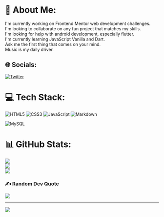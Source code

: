 # 💫 About Me:
I'm currently working on Frontend Mentor web development challenges.<br>
I'm looking to collaborate on any fun project  that matches my skills.<br>
I'm looking for help with android development, especially flutter.<br>
I'm currently learning JavaScript Vanilla and Dart.<br>
Ask me the first thing that comes on your mind.
<br>Music is my daily driver.


## 🌐 Socials:
[![Twitter](https://img.shields.io/badge/Twitter-%231DA1F2.svg?logo=Twitter&logoColor=white)](https://twitter.com/@vkilyungi) 

# 💻 Tech Stack:
![HTML5](https://img.shields.io/badge/html5-%23E34F26.svg?style=for-the-badge&logo=html5&logoColor=white) 
![CSS3](https://img.shields.io/badge/css3-%231572B6.svg?style=for-the-badge&logo=css3&logoColor=white) 
![JavaScript](https://img.shields.io/badge/javascript-%23323330.svg?style=for-the-badge&logo=javascript&logoColor=%23F7DF1E) 
![Markdown](https://img.shields.io/badge/markdown-%23000000.svg?style=for-the-badge&logo=markdown&logoColor=white) 
<!---
![Dart](https://img.shields.io/badge/dart-%230175C2.svg?style=for-the-badge&logo=dart&logoColor=white) 
![Flutter](https://img.shields.io/badge/Flutter-%2302569B.svg?style=for-the-badge&logo=Flutter&logoColor=white) 
![Figma](https://img.shields.io/badge/figma-%23F24E1E.svg?style=for-the-badge&logo=figma&logoColor=white)
--->
![MySQL](https://img.shields.io/badge/mysql-%2300f.svg?style=for-the-badge&logo=mysql&logoColor=white) 	

# 📊 GitHub Stats:
![](https://github-readme-stats.vercel.app/api?username=devkilyungi&theme=dark&hide_border=false&include_all_commits=false&count_private=false)<br/>
![](https://github-readme-streak-stats.herokuapp.com/?user=devkilyungi&theme=dark&hide_border=false)<br/>
![](https://github-readme-stats.vercel.app/api/top-langs/?username=devkilyungi&theme=dark&hide_border=false&include_all_commits=false&count_private=false&layout=compact)

### ✍️ Random Dev Quote
![](https://quotes-github-readme.vercel.app/api?type=horizontal&theme=radical)

---
[![](https://visitcount.itsvg.in/api?id=devkilyungi&icon=0&color=0)](https://visitcount.itsvg.in)


<!---
devkilyungi/devkilyungi is a ✨ special ✨ repository because its `README.md` (this file) appears on your GitHub profile.
You can click the Preview link to take a look at your changes.
--->
